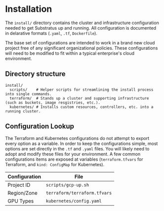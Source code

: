 # Installation

The `install/` directory contains the cluster and infrastructure configuration needed to get Substratus up and running. All configuration is documented in delarative formats (`.yaml`, `.tf`, `Dockerfile`).

The base set of configurations are intended to work in a brand new cloud project free of any significant organizational policies. These configurations will need to be modified to fit within a typical enterprise's cloud environment.

## Directory structure

```
install/
  scripts/    # Helper scripts for streamlining the install process into single commands.
  terraform/  # Stands up a cluster and supporting infrastructure (such as buckets, image resgistries, etc.).
  kubernetes/ # Installs custom resources, controllers, etc. into a running cluster.
```

## Configuration Lookup

The Terraform and Kubernetes configurations do not attempt to export every option as a variable. In order to keep the configurations simple, most options are set directly in the `.tf` and `.yaml` files. You will likely need to adopt and modify these files for your environment. A few common configurations items are exposed at variables (`terraform.tfvars` for Terraform, and `kind: ConfigMap` for Kubernetes).

| Configuration | File                                     |
| ------------- | ---------------------------------------- |
| Project ID    | `scripts/gcp-up.sh`                      |
| Region/Zone   | `terraform/terraform.tfvars`             |
| GPU Types     | `kubernetes/config.yaml`                 |

